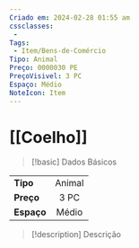```yaml
---
Criado em: 2024-02-28 01:55 am
cssclasses:
 - 
Tags:
 - Item/Bens-de-Comércio
Tipo: Animal
Preço: 0000030 PE
PreçoVisivel: 3 PC
Espaço: Médio
NoteIcon: Item
---
```

# [[Coelho]]

> [!basic] Dados Básicos
> 
|            |     |
| ---------- |:---:|
| **Tipo**   |   Animal   |
| **Preço**  |  3 PC   |
| **Espaço** |   Médio  |
>
 
> [!description] Descrição
> 
>
